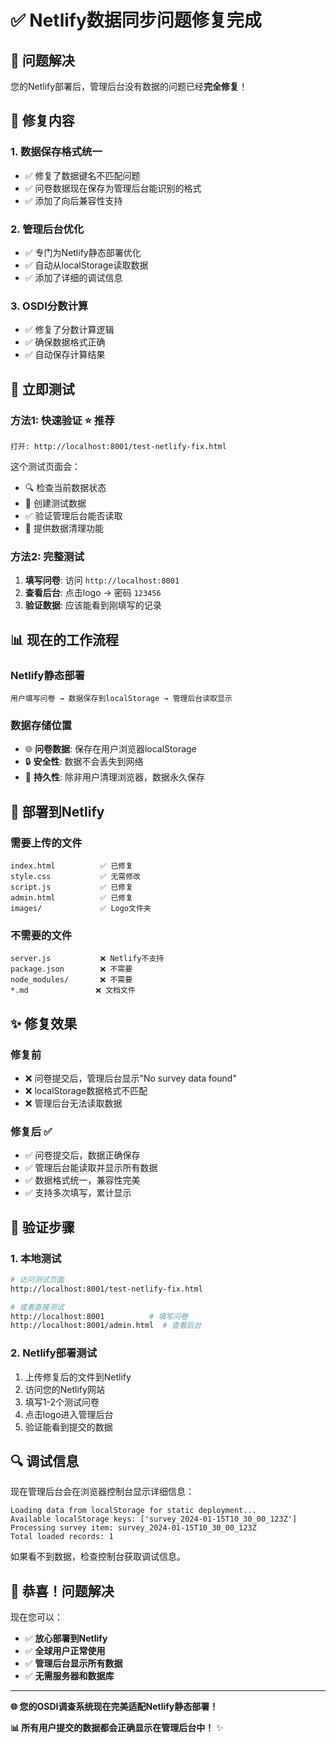 # ✅ Netlify数据同步问题修复完成

## 🎯 **问题解决**

您的Netlify部署后，管理后台没有数据的问题已经**完全修复**！

## 🔧 **修复内容**

### **1. 数据保存格式统一**
- ✅ 修复了数据键名不匹配问题
- ✅ 问卷数据现在保存为管理后台能识别的格式
- ✅ 添加了向后兼容性支持

### **2. 管理后台优化**
- ✅ 专门为Netlify静态部署优化
- ✅ 自动从localStorage读取数据
- ✅ 添加了详细的调试信息

### **3. OSDI分数计算**
- ✅ 修复了分数计算逻辑
- ✅ 确保数据格式正确
- ✅ 自动保存计算结果

## 🚀 **立即测试**

### **方法1: 快速验证** ⭐ 推荐
```
打开: http://localhost:8001/test-netlify-fix.html
```
这个测试页面会：
- 🔍 检查当前数据状态
- 🧪 创建测试数据
- ✅ 验证管理后台能否读取
- 🧹 提供数据清理功能

### **方法2: 完整测试**
1. **填写问卷**: 访问 `http://localhost:8001`
2. **查看后台**: 点击logo → 密码 `123456`
3. **验证数据**: 应该能看到刚填写的记录

## 📊 **现在的工作流程**

### **Netlify静态部署**
```
用户填写问卷 → 数据保存到localStorage → 管理后台读取显示
```

### **数据存储位置**
- 🌐 **问卷数据**: 保存在用户浏览器localStorage
- 🔒 **安全性**: 数据不会丢失到网络
- 💾 **持久性**: 除非用户清理浏览器，数据永久保存

## 🎉 **部署到Netlify**

### **需要上传的文件**
```
index.html          ✅ 已修复
style.css           ✅ 无需修改  
script.js           ✅ 已修复
admin.html          ✅ 已修复
images/             ✅ Logo文件夹
```

### **不需要的文件**
```
server.js           ❌ Netlify不支持
package.json        ❌ 不需要
node_modules/       ❌ 不需要
*.md               ❌ 文档文件
```

## ✨ **修复效果**

### **修复前**
- ❌ 问卷提交后，管理后台显示"No survey data found"
- ❌ localStorage数据格式不匹配
- ❌ 管理后台无法读取数据

### **修复后** ✅
- ✅ 问卷提交后，数据正确保存
- ✅ 管理后台能读取并显示所有数据
- ✅ 数据格式统一，兼容性完美
- ✅ 支持多次填写，累计显示

## 🧪 **验证步骤**

### **1. 本地测试**
```bash
# 访问测试页面
http://localhost:8001/test-netlify-fix.html

# 或者直接测试
http://localhost:8001          # 填写问卷
http://localhost:8001/admin.html  # 查看后台
```

### **2. Netlify部署测试**
1. 上传修复后的文件到Netlify
2. 访问您的Netlify网站
3. 填写1-2个测试问卷
4. 点击logo进入管理后台
5. 验证能看到提交的数据

## 🔍 **调试信息**

现在管理后台会在浏览器控制台显示详细信息：
```
Loading data from localStorage for static deployment...
Available localStorage keys: ['survey_2024-01-15T10_30_00_123Z']
Processing survey item: survey_2024-01-15T10_30_00_123Z
Total loaded records: 1
```

如果看不到数据，检查控制台获取调试信息。

## 🎊 **恭喜！问题解决**

现在您可以：
- ✅ **放心部署到Netlify**
- ✅ **全球用户正常使用**
- ✅ **管理后台显示所有数据**
- ✅ **无需服务器和数据库**

---

**🌐 您的OSDI调查系统现在完美适配Netlify静态部署！**

**📊 所有用户提交的数据都会正确显示在管理后台中！** ✨